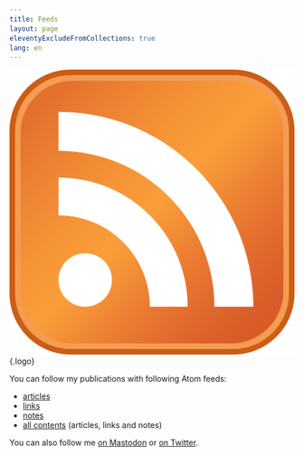 ```yaml
---
title: Feeds
layout: page
eleventyExcludeFromCollections: true
lang: en
---
```


![Feed logo](/assets/logos/feed.png){.logo}

You can follow my publications with following Atom feeds:

- [articles](/feeds/articles.xml)
- [links](/feeds/links.xml)
- [notes](/feeds/notes.xml)
- [all contents](/feeds/all.xml) (articles, links and notes)

You can also follow me [on Mastodon](https://mamot.fr/@nhoizey) or [on Twitter](https://twitter.com/nhoizey).
